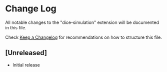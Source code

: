 # Change Log

All notable changes to the "dice-simulation" extension will be documented in this file.

Check [Keep a Changelog](http://keepachangelog.com/) for recommendations on how to structure this file.

## [Unreleased]

- Initial release